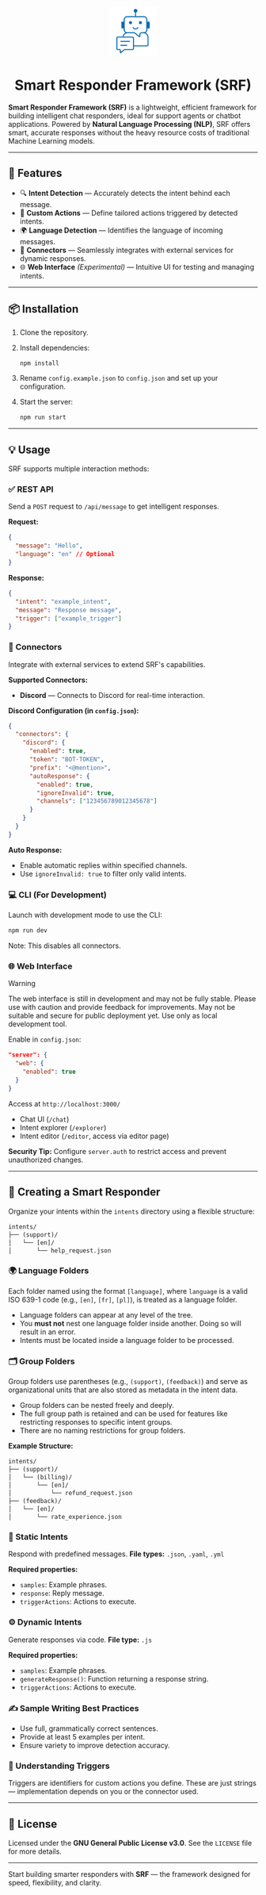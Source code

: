 <p align="center">
  <img src="./assets/logo.png" alt="Librusek Logo" width="100"/>
</p>

<h1 align="center">Smart Responder Framework (SRF)</h1>

**Smart Responder Framework (SRF)** is a lightweight, efficient framework for building intelligent chat responders, ideal for support agents or chatbot applications. Powered by **Natural Language Processing (NLP)**, SRF offers smart, accurate responses without the heavy resource costs of traditional Machine Learning models.

---

## 🚀 Features

* 🔍 **Intent Detection** — Accurately detects the intent behind each message.
* 🏹 **Custom Actions** — Define tailored actions triggered by detected intents.
* 🌍 **Language Detection** — Identifies the language of incoming messages.
* 🔌 **Connectors** — Seamlessly integrates with external services for dynamic responses.
* 🌐 **Web Interface** *(Experimental)* — Intuitive UI for testing and managing intents.

---

## 📦 Installation

1. Clone the repository.
2. Install dependencies:

   ```bash
   npm install
   ```
3. Rename `config.example.json` to `config.json` and set up your configuration.
4. Start the server:

   ```bash
   npm run start
   ```

---

## 💡 Usage

SRF supports multiple interaction methods:

### ✅ REST API

Send a `POST` request to `/api/message` to get intelligent responses.

**Request:**

```json
{
  "message": "Hello",
  "language": "en" // Optional
}
```

**Response:**

```json
{
  "intent": "example_intent",
  "message": "Response message",
  "trigger": ["example_trigger"]
}
```

### 🔌 Connectors

Integrate with external services to extend SRF's capabilities.

**Supported Connectors:**

* **Discord** — Connects to Discord for real-time interaction.

**Discord Configuration (in `config.json`):**

```json
{
  "connectors": {
    "discord": {
      "enabled": true,
      "token": "BOT-TOKEN",
      "prefix": "<@mention>",
      "autoResponse": {
        "enabled": true,
        "ignoreInvalid": true,
        "channels": ["123456789012345678"]
      }
    }
  }
}
```

**Auto Response:**

* Enable automatic replies within specified channels.
* Use `ignoreInvalid: true` to filter only valid intents.

### 💻 CLI (For Development)

Launch with development mode to use the CLI:

```bash
npm run dev
```

Note: This disables all connectors.

### 🌐 Web Interface

> [!WARNING]
> The web interface is still in development and may not be fully stable. Please use with caution and provide feedback for improvements. May not be suitable and secure for public deployment yet. Use only as local development tool.

Enable in `config.json`:

```json
"server": {
  "web": {
    "enabled": true
  }
}
```

Access at `http://localhost:3000/`
* Chat UI (`/chat`)
* Intent explorer (`/explorer`)
* Intent editor (`/editor`, access via editor page)

**Security Tip:**
Configure `server.auth` to restrict access and prevent unauthorized changes.

---

## 🧠 Creating a Smart Responder

Organize your intents within the `intents` directory using a flexible structure:

```
intents/
├── (support)/
│   └── [en]/
│       └── help_request.json
```

### 🌍 Language Folders

Each folder named using the format `[language]`, where `language` is a valid ISO 639-1 code (e.g., `[en]`, `[fr]`, `[pl]`), is treated as a language folder.

* Language folders can appear at any level of the tree.
* You **must not** nest one language folder inside another. Doing so will result in an error.
* Intents must be located inside a language folder to be processed.

### 🗂️ Group Folders

Group folders use parentheses (e.g., `(support)`, `(feedback)`) and serve as organizational units that are also stored as metadata in the intent data.

* Group folders can be nested freely and deeply.
* The full group path is retained and can be used for features like restricting responses to specific intent groups.
* There are no naming restrictions for group folders.

**Example Structure:**

```
intents/
├── (support)/
│   └── (billing)/
│       └── [en]/
│           └── refund_request.json
├── (feedback)/
│   └── [en]/
│       └── rate_experience.json
```

### 📄 Static Intents

Respond with predefined messages.
**File types:** `.json`, `.yaml`, `.yml`

**Required properties:**

* `samples`: Example phrases.
* `response`: Reply message.
* `triggerActions`: Actions to execute.

### ⚙️ Dynamic Intents

Generate responses via code.
**File type:** `.js`

**Required properties:**

* `samples`: Example phrases.
* `generateResponse()`: Function returning a response string.
* `triggerActions`: Actions to execute.

### ✍️ Sample Writing Best Practices

* Use full, grammatically correct sentences.
* Provide at least 5 examples per intent.
* Ensure variety to improve detection accuracy.

### 🎯 Understanding Triggers

Triggers are identifiers for custom actions you define. These are just strings — implementation depends on you or the connector used.

---

## 📜 License

Licensed under the **GNU General Public License v3.0**. See the `LICENSE` file for more details.

---

Start building smarter responders with **SRF** — the framework designed for speed, flexibility, and clarity.